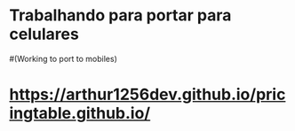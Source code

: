 # Trabalhando para portar para celulares
#(Working to port to mobiles)

# https://arthur1256dev.github.io/pricingtable.github.io/

